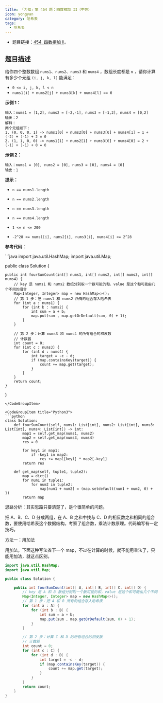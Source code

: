 ```yaml
---
title: 「力扣」第 454 题：四数相加 II（中等）
icon: yongyan
category: 哈希表
tags:
  - 哈希表
---
```


+ 题目链接：[454. 四数相加 II](https://leetcode-cn.com/problems/4sum-ii/)。

## 题目描述

给你四个整数数组 `nums1`、`nums2`、`nums3` 和 `nums4` ，数组长度都是 `n` ，请你计算有多少个元组 `(i, j, k, l)` 能满足：

- `0 <= i, j, k, l < n`
- `nums1[i] + nums2[j] + nums3[k] + nums4[l] == 0`

**示例 1：**

```
输入：nums1 = [1,2], nums2 = [-2,-1], nums3 = [-1,2], nums4 = [0,2]
输出：2
解释：
两个元组如下：
1. (0, 0, 0, 1) -> nums1[0] + nums2[0] + nums3[0] + nums4[1] = 1 + (-2) + (-1) + 2 = 0
2. (1, 1, 0, 0) -> nums1[1] + nums2[1] + nums3[0] + nums4[0] = 2 + (-1) + (-1) + 0 = 0
```

**示例 2：**

```
输入：nums1 = [0], nums2 = [0], nums3 = [0], nums4 = [0]
输出：1
```

**提示：**

- `n == nums1.length`
- `n == nums2.length`
- `n == nums3.length`

- `n == nums4.length`
- `1 <= n <= 200`

- `-2^28 <= nums1[i], nums2[i], nums3[i], nums4[i] <= 2^28`


**参考代码**：


<CodeGroup>
<CodeGroupItem title="Java">
```java
import java.util.HashMap;
import java.util.Map;

public class Solution {

    public int fourSumCount(int[] nums1, int[] nums2, int[] nums3, int[] nums4) {
        // key 是 nums1 和 nums2 数组分别取一个数可能的和，value 是这个和可能由几个不同的组合
        Map<Integer, Integer> map = new HashMap<>();
        // 第 1 步：把 nums1 和 nums2 所有的组合存入哈希表
        for (int a : nums1) {
            for (int b : nums2) {
                int sum = a + b;
                map.put(sum , map.getOrDefault(sum, 0) + 1);
            }
        }

        // 第 2 步：计算 nums3 和 nums4 的所有组合的相反数
        // 计数器
        int count = 0;
        for (int c : nums3) {
            for (int d : nums4) {
                int target = -c - d;
                if (map.containsKey(target)) {
                    count += map.get(target);
                }
            }
        }
        return count;
    }
}
```
</CodeGroupItem>

<CodeGroupItem title="Python3">
```python
class Solution:
    def fourSumCount(self, nums1: List[int], nums2: List[int], nums3: List[int], nums4: List[int]) -> int:
        map1 = self.get_map(nums1, nums2)
        map2 = self.get_map(nums3, nums4)
        res = 0

        for key1 in map1:
            if -key1 in map2:
                res += map1[key1] * map2[-key1]
        return res

    def get_map(self, tuple1, tuple2):
        map = dict()
        for num1 in tuple1:
            for num2 in tuple2:
                map[num1 + num2] = (map.setdefault(num1 + num2, 0) + 1)
        return map
```
</CodeGroupItem>
</CodeGroup>





思路分析：其实思路只要清楚了，是个很简单的问题。

把 A、B、C、D 分成两组，在 A、B 之和中找与 C、D 的相反数之和相同的组合数，要使用哈希表这个数据结构。考察了组合数，乘法计数原理。代码编写有一定技巧。



方法一：用加法

用加法，下面这种写法省下一个 map，不过在计算的时候，就不能用乘法了，只能用加法，就这点区别。

```java
import java.util.HashMap;
import java.util.Map;

public class Solution {

    public int fourSumCount(int[] A, int[] B, int[] C, int[] D) {
        // key 是 A 和 B 数组分别取一个数可能的和，value 是这个和可能由几个不同的组合
        Map<Integer, Integer> map = new HashMap<>();
        // 第 1 步：把 A 和 B 所有的组合存入哈希表
        for (int a : A) {
            for (int b : B) {
                int sum = a + b;
                map.put(sum , map.getOrDefault(sum, 0) + 1);
            }
        }

        // 第 2 步：计算 C 和 D 的所有组合的相反数
        // 计数器
        int count = 0;
        for (int c : C) {
            for (int d : D) {
                int target = -c - d;
                if (map.containsKey(target)) {
                    count += map.get(target);
                }
            }
        }
        return count;
    }
}
```







